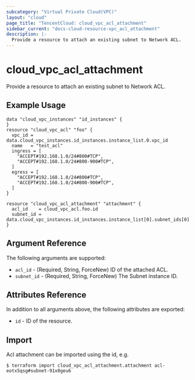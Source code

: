 ```yaml
---
subcategory: "Virtual Private Cloud(VPC)"
layout: "cloud"
page_title: "TencentCloud: cloud_vpc_acl_attachment"
sidebar_current: "docs-cloud-resource-vpc_acl_attachment"
description: |-
  Provide a resource to attach an existing subnet to Network ACL.
---
```


# cloud_vpc_acl_attachment

Provide a resource to attach an existing subnet to Network ACL.

## Example Usage

```hcl
data "cloud_vpc_instances" "id_instances" {
}
resource "cloud_vpc_acl" "foo" {
  vpc_id = data.cloud_vpc_instances.id_instances.instance_list.0.vpc_id
  name   = "test_acl"
  ingress = [
    "ACCEPT#192.168.1.0/24#800#TCP",
    "ACCEPT#192.168.1.0/24#800-900#TCP",
  ]
  egress = [
    "ACCEPT#192.168.1.0/24#800#TCP",
    "ACCEPT#192.168.1.0/24#800-900#TCP",
  ]
}

resource "cloud_vpc_acl_attachment" "attachment" {
  acl_id    = cloud_vpc_acl.foo.id
  subnet_id = data.cloud_vpc_instances.id_instances.instance_list[0].subnet_ids[0]
}
```

## Argument Reference

The following arguments are supported:

* `acl_id` - (Required, String, ForceNew) ID of the attached ACL.
* `subnet_id` - (Required, String, ForceNew) The Subnet instance ID.

## Attributes Reference

In addition to all arguments above, the following attributes are exported:

* `id` - ID of the resource.



## Import

Acl attachment can be imported using the id, e.g.

```
$ terraform import cloud_vpc_acl_attachment.attachment acl-eotx5qsg#subnet-91x0geu6
```

